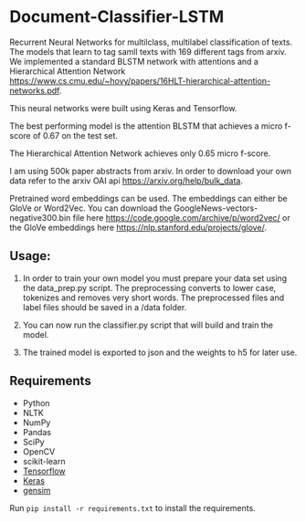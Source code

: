 # Document-Classifier-LSTM
Recurrent Neural Networks for multilclass, multilabel classification of texts. The models that learn to tag samll texts with 169 different tags from arxiv. We implemented a standard BLSTM network with attentions and a Hierarchical Attention Network https://www.cs.cmu.edu/~hovy/papers/16HLT-hierarchical-attention-networks.pdf.

This neural networks were built using Keras and Tensorflow.

The best performing model is the attention BLSTM that achieves a micro f-score of 0.67 on the test set.

The Hierarchical Attention Network achieves only 0.65 micro f-score.

I am using 500k paper abstracts from arxiv. In order to download your own data refer to the arxiv OAI api https://arxiv.org/help/bulk_data.

Pretrained word embeddings can be used. The embeddings can either be GloVe or Word2Vec. You can download the   GoogleNews-vectors-negative300.bin file here https://code.google.com/archive/p/word2vec/ or the GloVe embeddings here https://nlp.stanford.edu/projects/glove/. 


## Usage:

1) In order to train your own model you must prepare your data set using the data_prep.py script. The preprocessing converts to lower case, tokenizes and removes very short words. The preprocessed files and label files should be saved in a /data folder.

2) You can now run the classifier.py script that will build and train the model.

3) The trained model is exported to json and the weights to h5 for later use.

## Requirements

- Python
- NLTK
- NumPy
- Pandas
- SciPy
- OpenCV
- scikit-learn
- [Tensorflow](https://github.com/tensorflow/tensorflow)
- [Keras](https://github.com/fchollet/keras)
- [gensim](https://radimrehurek.com/gensim)

Run `pip install -r requirements.txt` to install the requirements.